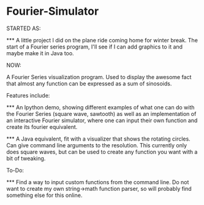 # Fourier-Simulator

STARTED AS:

 *** A little project I did on the plane ride coming home for winter break. The start of a Fourier series program, I'll see if I can add graphics to it and maybe make it in Java too.

NOW:

A Fourier Series visualization program. Used to display the awesome fact that almost any function can be expressed as a sum of sinosoids.

Features include:

*** An Ipython demo, showing different examples of what one can do with the Fourier Series (square wave, sawtooth) as well as an implementation of an interactive Fourier simulator, where one can input their own function and create its fourier equivalent.

*** A Java equivalent, fit with a visualizer that shows the rotating circles. Can give command line arguments to the resolution. This currently only does square waves, but can be used to create any function you want with a bit of tweaking.

To-Do:

*** Find a way to input custom functions from the command line. Do not want to create my own string->math function parser, so will probably find something else for this online. 
